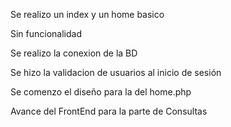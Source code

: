 
Se realizo un index y un home basico

Sin funcionalidad

Se realizo la conexion de la BD 

Se hizo la validacion de usuarios al inicio de sesión

Se comenzo el diseño para la del home.php

Avance del FrontEnd para la parte de Consultas